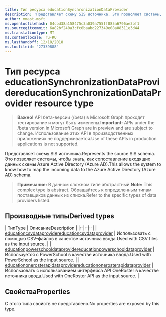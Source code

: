 ```yaml
---
title: Тип ресурса educationSynchronizationDataProvider
description: 'Представляет схему SIS источника. Это позволяет системы, чтобы знать, как сопоставление входящих данных схемы Azure Active Directory (Azure AD). '
author: mmast-msft
ms.openlocfilehash: 04cbd38a158475c3a039a755ff885a6796ae3bf1
ms.sourcegitcommit: 6a82bf240a3cfc0baabd227349e08a08311e3d44
ms.translationtype: MT
ms.contentlocale: ru-RU
ms.lasthandoff: 12/18/2018
ms.locfileid: "27339888"
---
```

# <a name="educationsynchronizationdataprovider-resource-type"></a><span data-ttu-id="36706-104">Тип ресурса educationSynchronizationDataProvider</span><span class="sxs-lookup"><span data-stu-id="36706-104">educationSynchronizationDataProvider resource type</span></span>

> <span data-ttu-id="36706-105">**Важно!** API бета-версии (/beta) в Microsoft Graph проходят тестирование и могут быть изменены.</span><span class="sxs-lookup"><span data-stu-id="36706-105">**Important:** APIs under the /beta version in Microsoft Graph are in preview and are subject to change.</span></span> <span data-ttu-id="36706-106">Использование этих API в производственных приложениях не поддерживается.</span><span class="sxs-lookup"><span data-stu-id="36706-106">Use of these APIs in production applications is not supported.</span></span>

<span data-ttu-id="36706-107">Представляет схему SIS источника.</span><span class="sxs-lookup"><span data-stu-id="36706-107">Represents the source SIS schema.</span></span> <span data-ttu-id="36706-108">Это позволяет системы, чтобы знать, как сопоставление входящих данных схемы Azure Active Directory (Azure AD).</span><span class="sxs-lookup"><span data-stu-id="36706-108">This allows the system to know how to map the incoming data to the Azure Active Directory (Azure AD) schema.</span></span> 

> <span data-ttu-id="36706-109">**Примечание:** В данном сложном типе абстрактный.</span><span class="sxs-lookup"><span data-stu-id="36706-109">**Note:** This complex type is abstract.</span></span> <span data-ttu-id="36706-110">Обращайтесь к определенным типам поставщиков данных из списка.</span><span class="sxs-lookup"><span data-stu-id="36706-110">Refer to the specific types of data providers listed.</span></span>

## <a name="derived-types"></a><span data-ttu-id="36706-111">Производные типы</span><span class="sxs-lookup"><span data-stu-id="36706-111">Derived types</span></span>
| <span data-ttu-id="36706-112">Тип</span><span class="sxs-lookup"><span data-stu-id="36706-112">Type</span></span> | <span data-ttu-id="36706-113">Описание</span><span class="sxs-lookup"><span data-stu-id="36706-113">Description</span></span> | 
|:-|:-|:-|
| [<span data-ttu-id="36706-114">educationcsvdataprovider</span><span class="sxs-lookup"><span data-stu-id="36706-114">educationcsvdataprovider</span></span>](educationcsvdataprovider.md) | <span data-ttu-id="36706-115">Использовать с помощью CSV-файлов в качестве источника ввода.</span><span class="sxs-lookup"><span data-stu-id="36706-115">Used with CSV files as the input source.</span></span> |
| [<span data-ttu-id="36706-116">educationpowerschooldataprovider</span><span class="sxs-lookup"><span data-stu-id="36706-116">educationpowerschooldataprovider</span></span>](educationpowerschooldataprovider.md) | <span data-ttu-id="36706-117">Используется с PowerSchool в качестве источника ввода.</span><span class="sxs-lookup"><span data-stu-id="36706-117">Used with PowerSchool as the input source.</span></span> |
| [<span data-ttu-id="36706-118">educationonerosterapidataprovider</span><span class="sxs-lookup"><span data-stu-id="36706-118">educationonerosterapidataprovider</span></span>](educationonerosterapidataprovider.md) | <span data-ttu-id="36706-119">Использовать с использованием интерфейса API OneRoster в качестве источника ввода.</span><span class="sxs-lookup"><span data-stu-id="36706-119">Used with OneRoster API as the input source.</span></span> |

## <a name="properties"></a><span data-ttu-id="36706-120">Свойства</span><span class="sxs-lookup"><span data-stu-id="36706-120">Properties</span></span>

<span data-ttu-id="36706-121">С этого типа свойств не представлено.</span><span class="sxs-lookup"><span data-stu-id="36706-121">No properties are exposed by this type.</span></span>
